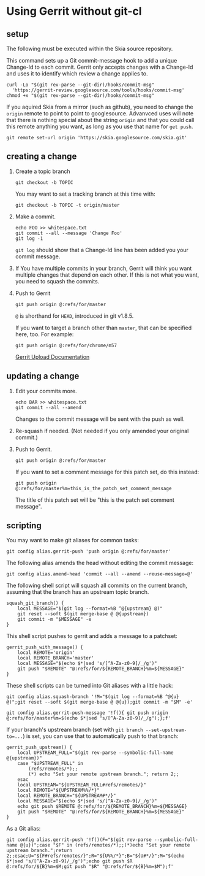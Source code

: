 Using Gerrit without git-cl
===========================

setup
-----

The following must be executed within the Skia source repository.

This command sets up a Git commit-message hook to add a unique Change-Id to
each commit.  Gerrit only accepts changes with a Change-Id and uses it to
identify which review a change applies to.

    curl -Lo "$(git rev-parse --git-dir)/hooks/commit-msg"
      'https://gerrit-review.googlesource.com/tools/hooks/commit-msg'
    chmod +x "$(git rev-parse --git-dir)/hooks/commit-msg"

If you aquired Skia from a mirror (such as github), you need to change the
`origin` remote to point to point to googlesource.  Advanvced uses will note
that there is nothing special about the string `origin` and that you could call
this remote anything you want, as long as you use that name for `get push`.

    git remote set-url origin 'https://skia.googlesource.com/skia.git'


creating a change
-----------------

1.  Create a topic branch

        git checkout -b TOPIC

    You may want to set a tracking branch at this time with:

        git checkout -b TOPIC -t origin/master

2.  Make a commit.

        echo FOO >> whitespace.txt
        git commit --all --message 'Change Foo'
        git log -1

    `git log` should show that a Change-Id line has been added you your commit
    message.


3.  If You have multiple commits in your branch, Gerrit will think you want
    multiple changes that depend on each other.  If this is not what you want,
    you need to squash the commits.

4.  Push to Gerrit

        git push origin @:refs/for/master

    `@` is shorthand for `HEAD`, introduced in git v1.8.5.

    If you want to target a branch other than `master`, that can be specified
    here, too.  For example:

        git push origin @:refs/for/chrome/m57

    [Gerrit Upload Documentation](https://gerrit-review.googlesource.com/Documentation/user-upload.html)


updating a change
-----------------


1.  Edit your commits more.

        echo BAR >> whitespace.txt
        git commit --all --amend

    Changes to the commit message will be sent with the push as well.


2.  Re-squash if needed.  (Not needed if you only amended your original commit.)


3.  Push to Gerrit.

        git push origin @:refs/for/master

    If you want to set a comment message for this patch set, do this instead:

        git push origin @:refs/for/master%m=this_is_the_patch_set_comment_message

    The title of this patch set will be "this is the patch set comment message".


scripting
---------

You may want to make git aliases for common tasks:

    git config alias.gerrit-push 'push origin @:refs/for/master'

The following alias amends the head without editing the commit message:

    git config alias.amend-head 'commit --all --amend --reuse-message=@'

The following shell script will squash all commits on the current branch,
assuming that the branch has an upstream topic branch.

    squash_git_branch() {
        local MESSAGE="$(git log --format=%B ^@{upstream} @)"
        git reset --soft $(git merge-base @ @{upstream})
        git commit -m "$MESSAGE" -e
    }

This shell script pushes to gerrit and adds a message to a patchset:

    gerrit_push_with_message() {
        local REMOTE='origin'
        local REMOTE_BRANCH='master'
        local MESSAGE="$(echo $*|sed 's/[^A-Za-z0-9]/_/g')"
        git push "$REMOTE" "@:refs/for/${REMOTE_BRANCH}%m=${MESSAGE}"
    }

These shell scripts can be turned into Git aliases with a little hack:

    git config alias.squash-branch '!M="$(git log --format=%B ^@{u} @)";git reset --soft $(git merge-base @ @{u});git commit -m "$M" -e'

    git config alias.gerrit-push-message '!f(){ git push origin @:refs/for/master%m=$(echo $*|sed "s/[^A-Za-z0-9]/_/g");};f'

If your branch's upstream branch (set with `git branch --set-upstream-to=...`)
is set, you can use that to automatically push to that branch:

    gerrit_push_upstream() {
        local UPSTREAM_FULL="$(git rev-parse --symbolic-full-name @{upstream})"
        case "$UPSTREAM_FULL" in
            (refs/remotes/*);;
            (*) echo "Set your remote upstream branch."; return 2;;
        esac
        local UPSTREAM="${UPSTREAM_FULL#refs/remotes/}"
        local REMOTE="${UPSTREAM%%/*}"
        local REMOTE_BRANCH="${UPSTREAM#*/}"
        local MESSAGE="$(echo $*|sed 's/[^A-Za-z0-9]/_/g')"
        echo git push $REMOTE @:refs/for/${REMOTE_BRANCH}%m=${MESSAGE}
        git push "$REMOTE" "@:refs/for/${REMOTE_BRANCH}%m=${MESSAGE}"
    }

As a Git alias:

    git config alias.gerrit-push '!f()(F="$(git rev-parse --symbolic-full-name @{u})";case "$F" in (refs/remotes/*);;(*)echo "Set your remote upstream branch.";return 2;;esac;U="${F#refs/remotes/}";R="${U%%/*}";B="${U#*/}";M="$(echo $*|sed 's/[^A-Za-z0-9]/_/g')";echo git push $R @:refs/for/${B}%m=$M;git push "$R" "@:refs/for/${B}%m=$M");f'

